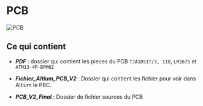 # PCB
![PCB](https://github.com/FelixDuck15/projet_Formule_SAE/assets/89605334/71920b2c-7b5d-4b77-987b-dc1fd7a150cd)
## Ce qui contient

* _**PDF**_ : dossier qui contient les pieces du PCB `TJA1051T/3, 118`, `LM2675` et `ATM13-4P-BPM02`

* _**Fichier_Altium_PCB_V2**_ : Dossier qui contient les fichier pour voir dans Altium le PBC.

* _**PCB_V2_Final**_ : Dossier de fichier sources du PCB 

